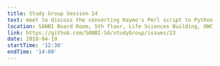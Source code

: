 ```yaml
---
title: Study Group Session 14
text: meet to discuss the converting Kaymo's Perl script to Python
location: SANBI Board Room, 5th floor, Life Sciences Building, UWC
link: https://github.com/SANBI-SA/studyGroup/issues/23
date: 2018-04-19
startTime: '12:30'
endTime: '14:00'
---
```

